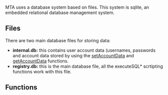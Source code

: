MTA uses a database system based on files. This system is sqlite, an embedded relational database management system.

Files
-----

There are two main database files for storing data:

-   **internal.db:** this contains user account data (usernames, passwords and account data stored by using the [setAccountData](/docs/setaccountdata.md "wikilink") and [getAccountData](/getAccountData.md "wikilink") functions.
-   **registry.db:** this is the main database file, all the executeSQL\* scrtipting functions work with this file.

Functions
---------
